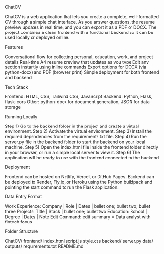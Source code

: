 ChatCV

ChatCV is a web application that lets you create a complete, well-formatted CV through a simple chat interface. As you answer questions, the resume preview updates in real time, and you can export it as a PDF or DOCX. The project combines a clean frontend with a functional backend so it can be used locally or deployed online.

Features

Conversational flow for collecting personal, education, work, and project details
Real-time A4 resume preview that updates as you type
Edit any section instantly using inline commands
Export options for DOCX (via python-docx) and PDF (browser print)
Simple deployment for both frontend and backend

Tech Stack

Frontend: HTML, CSS, Tailwind CSS, JavaScript
Backend: Python, Flask, flask-cors
Other: python-docx for document generation, JSON for data storage

Running Locally

Step 1) Go to the backend folder in the project and create a virtual environment.
Step 2) Activate the virtual environment.
Step 3) Install the required dependencies from the requirements.txt file.
Step 4) Run the server.py file in the backend folder to start the backend on your local machine.
Step 5) Open the index.html file inside the frontend folder directly in your browser, or run a simple local server to view it.
Step 6) The application will be ready to use with the frontend connected to the backend.

Deployment

Frontend can be hosted on Netlify, Vercel, or GitHub Pages.
Backend can be deployed to Render, Fly.io, or Heroku using the Python buildpack and pointing the start command to run the Flask application.

Data Entry Format

Work Experience: Company | Role | Dates | bullet one; bullet two; bullet three
Projects: Title | Stack | bullet one; bullet two
Education: School | Degree | Dates | Note
Edit Command: edit summary = Data analyst with fintech focus

Folder Structure

ChatCV/
frontend/
index.html
script.js
style.css
backend/
server.py
data/
outputs/
requirements.txt
README.md
